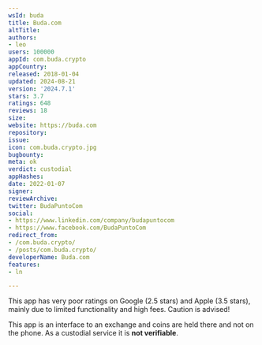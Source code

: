 ```yaml
---
wsId: buda
title: Buda.com
altTitle: 
authors:
- leo
users: 100000
appId: com.buda.crypto
appCountry: 
released: 2018-01-04
updated: 2024-08-21
version: '2024.7.1'
stars: 3.7
ratings: 648
reviews: 18
size: 
website: https://buda.com
repository: 
issue: 
icon: com.buda.crypto.jpg
bugbounty: 
meta: ok
verdict: custodial
appHashes: 
date: 2022-01-07
signer: 
reviewArchive: 
twitter: BudaPuntoCom
social:
- https://www.linkedin.com/company/budapuntocom
- https://www.facebook.com/BudaPuntoCom
redirect_from:
- /com.buda.crypto/
- /posts/com.buda.crypto/
developerName: Buda.com
features:
- ln

---
```


This app has very poor ratings on Google (2.5 stars) and Apple (3.5 stars),
mainly due to limited functionality and high fees. Caution is advised!

This app is an interface to an exchange and coins are held there and not on the
phone. As a custodial service it is **not verifiable**.
